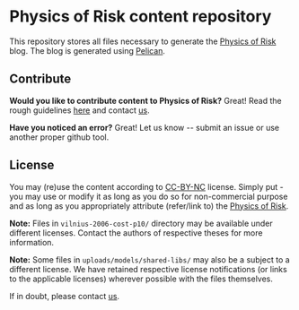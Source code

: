 # Physics of Risk content repository

This repository stores all files necessary to generate the
[Physics of Risk](http://rf.mokslasplius.lt/) blog. The blog is generated using [Pelican](http://docs.getpelican.com/en/stable/).

## Contribute

**Would you like to contribute content to Physics of Risk?** Great! Read the rough guidelines [here](http://rf.mokslasplius.lt/contribute/) and contact [us](http://rf.mokslasplius.lt/about/).

**Have you noticed an error?** Great! Let us know -- submit an issue or use another proper github tool.

## License

You may (re)use the content according to [CC-BY-NC](https://creativecommons.org/licenses/by-nc/4.0/) license. Simply put - you may use or modify it as long as you do so for non-commercial purpose and as long as you appropriately attribute (refer/link to) the [Physics of Risk](http://rf.mokslasplius.lt/).

**Note:** Files in `vilnius-2006-cost-p10/` directory may be available
under different licenses. Contact the authors of respective theses for more
information.

**Note:** Some files in `uploads/models/shared-libs/` may also be a subject to a
different license. We have retained respective license notifications (or
links to the applicable licenses) wherever possible with the files
themselves.

If in doubt, please contact [us](http://rf.mokslasplius.lt/about/).
